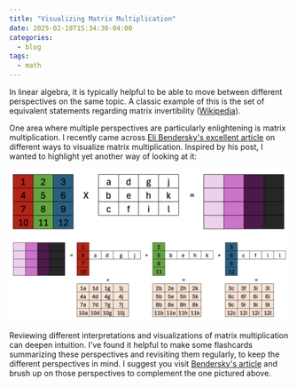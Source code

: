 ```yaml
---
title: "Visualizing Matrix Multiplication"
date: 2025-02-18T15:34:30-04:00
categories:
  - blog
tags:
  - math
---
```

In linear algebra, it is typically helpful to be able to move between different perspectives on the same topic. A classic example of this is the set of equivalent statements regarding matrix invertibility ([Wikipedia](https://en.wikipedia.org/wiki/Invertible_matrix)).

One area where multiple perspectives are particularly enlightening is matrix multiplication. I recently came across [Eli Bendersky's excellent article](https://eli.thegreenplace.net/2015/visualizing-matrix-multiplication-as-a-linear-combination/) on different ways to visualize matrix multiplication. Inspired by his post, I wanted to highlight yet another way of looking at it:

![Matrix Multiplication - Perspective 1](/assets/images/matmul1.png)
![Matrix Multiplication - Perspective 2](/assets/images/matmul2.png)

Reviewing different interpretations and visualizations of matrix multiplication can deepen intuition. I’ve found it helpful to make some flashcards summarizing these perspectives and revisiting them regularly, to keep the different perspectives in mind. I suggest you visit [Bendersky's article](https://eli.thegreenplace.net/2015/visualizing-matrix-multiplication-as-a-linear-combination/) and brush up on those perspectives to complement the one pictured above.


